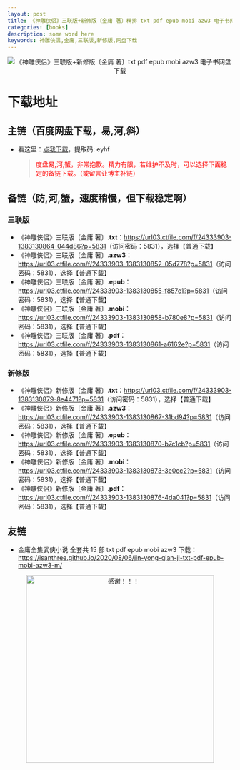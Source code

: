 ```yaml
---
layout: post
title: 《神雕侠侣》三联版+新修版〔金庸 著〕精排 txt pdf epub mobi azw3 电子书网盘下载
categories: [books]
description: some word here
keywords: 神雕侠侣,金庸,三联版,新修版,网盘下载
---
```


<div align="center"><img src="https://qweree.cn/wp-content/uploads/2024/10/shen-diao-xia-lv-xin-jiu-ban-tuya.jpg" alt="《神雕侠侣》三联版+新修版〔金庸 著〕txt pdf epub mobi azw3 电子书网盘下载"></div>

# 下载地址

## 主链（百度网盘下载，易,河,斜）

- 看这里：[点我下载](https://pan.baidu.com/s/1iMXUbSbtZQZjDcqDmnWUyw?pwd=eyhf)，提取码: eyhf
  > <p style="color:red" >度盘易,河,蟹，非常抱歉。精力有限，若维护不及时，可以选择下面稳定的备链下载。（或留言让博主补链）</p>

## 备链（防,河,蟹，速度稍慢，但下载稳定啊）

### 三联版

- 《神雕侠侣》三联版〔金庸 著〕.**txt**：<https://url03.ctfile.com/f/24333903-1383130864-044d86?p=5831>（访问密码：5831），选择【普通下载】
- 《神雕侠侣》三联版〔金庸 著〕.**azw3**：<https://url03.ctfile.com/f/24333903-1383130852-05d778?p=5831>（访问密码：5831），选择【普通下载】
- 《神雕侠侣》三联版〔金庸 著〕.**epub**：<https://url03.ctfile.com/f/24333903-1383130855-f857c1?p=5831>（访问密码：5831），选择【普通下载】
- 《神雕侠侣》三联版〔金庸 著〕.**mobi**：<https://url03.ctfile.com/f/24333903-1383130858-b780e8?p=5831>（访问密码：5831），选择【普通下载】
- 《神雕侠侣》三联版〔金庸 著〕.**pdf**：<https://url03.ctfile.com/f/24333903-1383130861-a6162e?p=5831>（访问密码：5831），选择【普通下载】

### 新修版

- 《神雕侠侣》新修版〔金庸 著〕.**txt**：<https://url03.ctfile.com/f/24333903-1383130879-8e4471?p=5831>（访问密码：5831），选择【普通下载】
- 《神雕侠侣》新修版〔金庸 著〕.**azw3**：<https://url03.ctfile.com/f/24333903-1383130867-31bd94?p=5831>（访问密码：5831），选择【普通下载】
- 《神雕侠侣》新修版〔金庸 著〕.**epub**：<https://url03.ctfile.com/f/24333903-1383130870-b7c1cb?p=5831>（访问密码：5831），选择【普通下载】
- 《神雕侠侣》新修版〔金庸 著〕.**mobi**：<https://url03.ctfile.com/f/24333903-1383130873-3e0cc2?p=5831>（访问密码：5831），选择【普通下载】
- 《神雕侠侣》新修版〔金庸 著〕.**pdf**：<https://url03.ctfile.com/f/24333903-1383130876-4da041?p=5831>（访问密码：5831），选择【普通下载】

## 友链

- 金庸全集武侠小说 全套共 15 部 txt pdf epub mobi azw3 下载：<https://isanthree.github.io/2020/08/06/jin-yong-qian-ji-txt-pdf-epub-mobi-azw3-m/>

<div align="center"><img src="https://pic.imgdb.cn/item/6707df6bd29ded1a8ce37031.gif" alt="感谢！！！" width="420px" height="auto"/></div>
